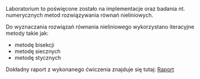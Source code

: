 Laboratorium to poświęcone zostało na implementacje oraz badania nt. numerycznych metod rozwiązywania równań nieliniowych. 

Do wyznaczania rozwiązań równania nieliniowego wykorzystano iteracyjne metody takie jak:
- metodę bisekcji
- metodę siecznych
- metodę stycznych

Dokładny raport z wykonanego ćwiczenia znajduje się tutaj:
[Raport](https://github.com/wm860/numerical_methods_2/blob/master/lab3/Raport%20z%20Lab%C3%B3w3.pdf)
